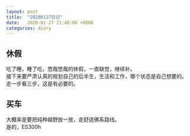 ```yaml
---
layout: post
title:  "20200127日记"
date:   2020-01-27 21:46:06 +0800
categories: diary
---
```


休假
---
吃了睡，睡了吃，悠哉悠哉的休假，一直缺觉，继续补。  
接下来要严肃认真的规划自己的后半生，生活和工作，哪个状态是自己想要的。  
走一步看三步，这是有必要的。

买车
---
大概率是要把纯种越野放一放，走舒适佛系路线。  
是的，ES300h